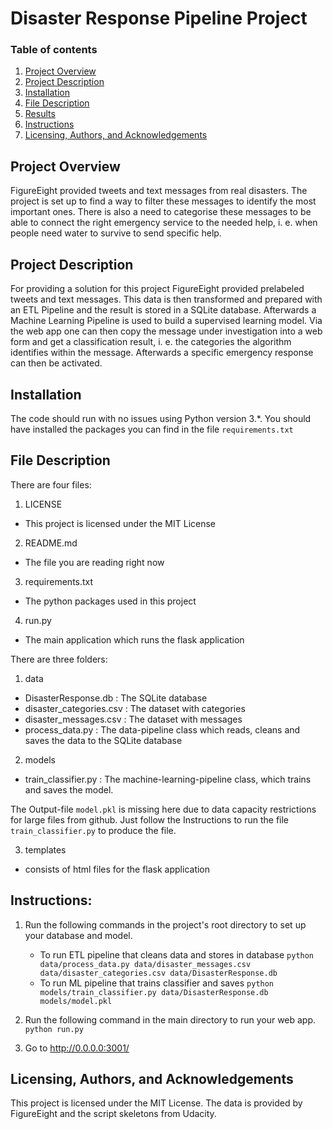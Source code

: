 # Disaster Response Pipeline Project

### Table of contents

1. [Project Overview](#summary)
2. [Project Description](#motivation)
3. [Installation](#installation)
4. [File Description](#file)
5. [Results](#results)
6. [Instructions](#instructions)
7. [Licensing, Authors, and Acknowledgements](#licensing)

## Project Overview <a name="summary"></a>

FigureEight provided tweets and text messages from real disasters. The project is set up to find a way to filter these messages to identify
the most important ones. There is also a need to categorise these messages to be able to connect the right emergency service to the
needed help, i. e. when people need water to survive to send specific help.

## Project Description <a name="motivation"></a>

For providing a solution for this project FigureEight provided prelabeled tweets and text messages. This data is then transformed and prepared with an ETL Pipeline and the result is stored in a SQLite database. Afterwards a Machine Learning Pipeline is used to build a supervised learning model. Via the web app one can then copy the message under investigation into a web form and get a classification result, i. e.
the categories the algorithm identifies within the message. Afterwards a specific emergency response can then be activated.

## Installation <a name="installation"></a>

The code should run with no issues using Python version 3.*. You should have installed the packages you can find in the file
`requirements.txt`

## File Description <a name="file"></a>

There are four files:

1. LICENSE
- This project is licensed under the MIT License

2. README.md
- The file you are reading right now

3. requirements.txt
- The python packages used in this project

4. run.py
- The main application which runs the flask application


There are three folders:

1. data
- DisasterResponse.db       :   The SQLite database
- disaster_categories.csv   :   The dataset with categories
- disaster_messages.csv     :   The dataset with messages
- process_data.py           :   The data-pipeline class which reads, cleans and saves the data to the SQLite database

2. models
- train_classifier.py       :   The machine-learning-pipeline class, which trains and saves the model.

The Output-file `model.pkl` is missing here due to data capacity restrictions for large files from github. Just follow
the Instructions to run the file `train_classifier.py` to produce the file.

3. templates
- consists of html files for the flask application


## Instructions: <a name="instructions"></a>
1. Run the following commands in the project's root directory to set up your database and model.

    - To run ETL pipeline that cleans data and stores in database
        `python data/process_data.py data/disaster_messages.csv data/disaster_categories.csv data/DisasterResponse.db`
    - To run ML pipeline that trains classifier and saves
        `python models/train_classifier.py data/DisasterResponse.db models/model.pkl`

2. Run the following command in the main directory to run your web app.
    `python run.py`

3. Go to http://0.0.0.0:3001/

## Licensing, Authors, and Acknowledgements <a name="licensing"></a>

This project is licensed under the MIT License. The data is provided by FigureEight and the script skeletons from Udacity.

